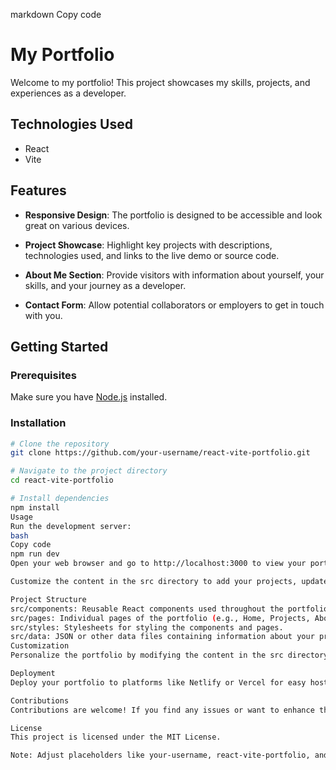 markdown
Copy code
# My Portfolio

Welcome to my portfolio! This project showcases my skills, projects, and experiences as a developer.

## Technologies Used

- React
- Vite

## Features

- **Responsive Design**: The portfolio is designed to be accessible and look great on various devices.

- **Project Showcase**: Highlight key projects with descriptions, technologies used, and links to the live demo or source code.

- **About Me Section**: Provide visitors with information about yourself, your skills, and your journey as a developer.

- **Contact Form**: Allow potential collaborators or employers to get in touch with you.

## Getting Started

### Prerequisites

Make sure you have [Node.js](https://nodejs.org/) installed.

### Installation

```bash
# Clone the repository
git clone https://github.com/your-username/react-vite-portfolio.git

# Navigate to the project directory
cd react-vite-portfolio

# Install dependencies
npm install
Usage
Run the development server:
bash
Copy code
npm run dev
Open your web browser and go to http://localhost:3000 to view your portfolio.

Customize the content in the src directory to add your projects, update the about me section, and personalize the portfolio to reflect your skills and personality.

Project Structure
src/components: Reusable React components used throughout the portfolio.
src/pages: Individual pages of the portfolio (e.g., Home, Projects, About Me).
src/styles: Stylesheets for styling the components and pages.
src/data: JSON or other data files containing information about your projects, skills, etc.
Customization
Personalize the portfolio by modifying the content in the src directory. Update the data files in src/data with information relevant to your experience and projects.

Deployment
Deploy your portfolio to platforms like Netlify or Vercel for easy hosting.

Contributions
Contributions are welcome! If you find any issues or want to enhance the portfolio, feel free to open an issue or submit a pull request.

License
This project is licensed under the MIT License.

Note: Adjust placeholders like your-username, react-vite-portfolio, and others with your actual information.
